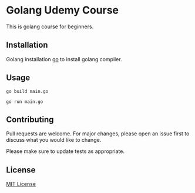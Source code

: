 # Golang Udemy Course

This is golang course for beginners.

## Installation

Golang installation [go](https://go.dev/dl/) to install golang compiler.

## Usage

```
go build main.go
```

```
go run main.go
```

## Contributing

Pull requests are welcome. For major changes, please open an issue first
to discuss what you would like to change.

Please make sure to update tests as appropriate.

## License

[MIT License](https://github.com/rizkyhaksono/go-udemy/blob/main/LICENSE)
